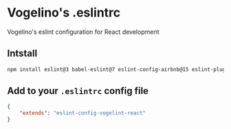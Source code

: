 # Vogelino's .eslintrc
Vogelino's eslint configuration for React development

## Intstall
```sh
npm install eslint@3 babel-eslint@7 eslint-config-airbnb@15 eslint-plugin-react@7 eslint-plugin-import@2 eslint-plugin-jsx-a11y@5 eslint-config-vogelint-react@1 --save-dev
```

## Add to your ``.eslintrc`` config file
```json
{
    "extends": "eslint-config-vogelint-react"
}
```
